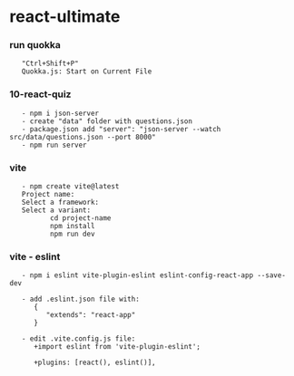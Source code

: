 # react-ultimate


### run quokka
       "Ctrl+Shift+P"
       Quokka.js: Start on Current File

### 10-react-quiz
       - npm i json-server
       - create "data" folder with questions.json
       - package.json add "server": "json-server --watch src/data/questions.json --port 8000"
       - npm run server

### vite
       - npm create vite@latest
       Project name:
       Select a framework:
       Select a variant:
              cd project-name
              npm install
              npm run dev

### vite - eslint
       - npm i eslint vite-plugin-eslint eslint-config-react-app --save-dev

       - add .eslint.json file with:
          {
             "extends": "react-app"
          }
       
       - edit .vite.config.js file:
          +import eslint from 'vite-plugin-eslint';
       
          +plugins: [react(), eslint()], 
